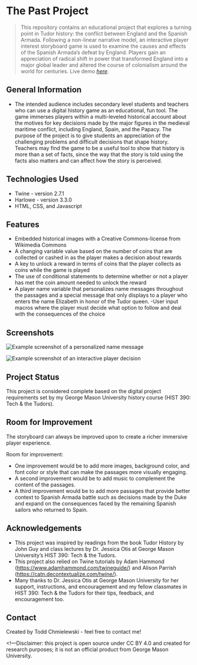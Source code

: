# The Past Project
> This repository contains an educational project that explores a turning point in Tudor history: the conflict between England and the Spanish Armada. Following a non-linear narrative model, an interactive player interest storyboard game is used to examine the causes and effects of the Spanish Armada’s defeat by England. Players gain an appreciation of radical shift in power that transformed England into a major global leader and altered the course of colonialism around the world for centuries.
> Live demo [_here_](https://tchmiele207.github.io/index.html). 

## General Information
- The intended audience includes secondary level students and teachers who can use a digital history game as an educational, fun tool. The game immerses players within a multi-leveled historical account about the motives for key decisions made by the major figures in the medieval maritime conflict, including England, Spain, and the Papacy. The purpose of the project is to give students an appreciation of the challenging problems and difficult decisions that shape history. Teachers may find the game to be a useful tool to show that history is more than a set of facts, since the way that the story is told using the facts also matters and can affect how the story is perceived.

## Technologies Used
- Twine - version 2.7.1
- Harlowe - version 3.3.0
- HTML, CSS, and Javascript

## Features
- Embedded historical images with a Creative Commons-license from Wikimedia Commons
- A changing variable value based on the number of coins that are collected or cashed in as the player makes a decision about rewards
- A key to unlock a reward in terms of coins that the player collects as coins while the game is played 
- The use of conditional statements to determine whether or not a player has met the coin amount needed to unlock the reward
- A player name variable that personalizes name messages throughout the passages and a special message that only displays to a player who enters the name Elizabeth in honor of the Tudor queen.
-User input macros where the player must decide what option to follow and deal with the consequences of the choice

## Screenshots
![Example screenshot of a personalized name message](./img/Playername.png)

![Example screenshot of an interactive player decision](./img/PlayerChoice.png)

## Project Status
This project is considered complete based on the digital project requirements set by my George Mason University history course (HIST 390: Tech & the Tudors).

## Room for Improvement
The storyboard can always be improved upon to create a richer immersive player experience.

Room for improvement:
- One improvement would be to add more images, background color, and font color or style that can make the passages more visually engaging.
- A second improvement would be to add music to complement the content of the passages.
- A third improvement would be to add more passages that provide better context to Spanish Armada battle such as decisions made by the Duke and expand on the consequences faced by the remaining Spanish sailors who returned to Spain.

## Acknowledgements
- This project was inspired by readings from the book Tudor History by John Guy and class lectures by Dr. Jessica Otis at George Mason University’s HIST 390: Tech & the Tudors.
- This project also relied on Twine tutorials by Adam Hammond (https://www.adamhammond.com/twineguide/) and Alison Parrish (https://catn.decontextualize.com/twine/).
- Many thanks to Dr. Jessica Otis at George Mason University for her support, instructions, and encouragement and my fellow classmates in HIST 390: Tech & the Tudors for their tips, feedback, and encouragement too.

## Contact
Created by Todd Chmielewski - feel free to contact me!

<!—Disclaimer: this project is open source under CC BY 4.0 and created for research purposes; it is not an official product from George Mason University. 
